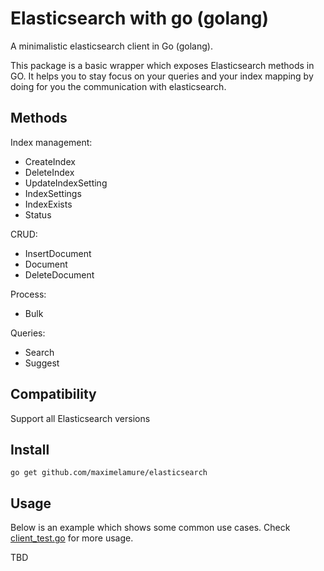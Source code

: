 # Elasticsearch with go (golang)

A minimalistic elasticsearch client in Go (golang).

This package is a basic wrapper which exposes Elasticsearch methods in GO. It helps you to stay focus on your queries and your index mapping by doing for you the communication with elasticsearch.


## Methods

Index management:

* CreateIndex
* DeleteIndex
* UpdateIndexSetting
* IndexSettings
* IndexExists
* Status

CRUD:

* InsertDocument
* Document
* DeleteDocument

Process:

* Bulk

Queries:

* Search
* Suggest

## Compatibility

Support all Elasticsearch versions


## Install

    go get github.com/maximelamure/elasticsearch


## Usage

Below is an example which shows some common use cases. Check [client_test.go](https://github.com/maximelamure/elasticsearch/blob/master/client_test.go) for more usage.

TBD
